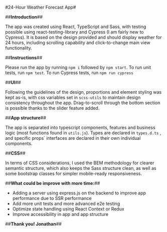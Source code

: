 #24-Hour Weather Forecast App#

##**Introduction**##

The app was created using React, TypeScript and Sass,
with testing possible using react-testing-library and Cypress (I am fairly new to Cypress).
It is based on the design provided and should display weather for 24 hours, including scrolling capability and click-to-change main view functionality.

##**Instructions**##

Please run the app by running `npm i` followed by `npm start`.
To run unit tests, run `npm test`. To run Cypress tests, run `npm run cypress`

##**UI**##

Following the guidelines of the design, proportions and element styling was kept as-is, with css variables set in `scss-utils` to maintain design consistency throughout the app. Drag-to-scroll through the bottom section is possible thanks to the slider feature added.

##**App structure**##

The app is separated into typescript components, features and business logic (most functions found in `utils.js`). Types are declared in `types.d.ts` , and specific props` interfaces are declared in their own individual components.

##**CSS**##

In terms of CSS considerations, I used the BEM methodology for clearer semantic structure, which also keeps the Sass structure clean, as well as some bootstrap classes for simpler mobile-ready responsiveness.

##**What could be improve with more time:**##

- Adding a server using express.js on the backend to improve app performance due to SSR performance
- Add more unit tests and more advanced e2e testing
- Optimize state handling using React Context or Redux
- Improve accessibility in app and app structure

##**Thank you! Jonathan**##
